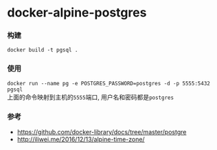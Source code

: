 # docker-alpine-postgres

### 构建
`docker build -t pgsql .`
### 使用
`docker run --name pg -e POSTGRES_PASSWORD=postgres -d -p 5555:5432 pgsql`  
上面的命令映射到主机的`5555`端口, 用户名和密码都是`postgres`

### 参考
- https://github.com/docker-library/docs/tree/master/postgre
- http://iliwei.me/2016/12/13/alpine-time-zone/
